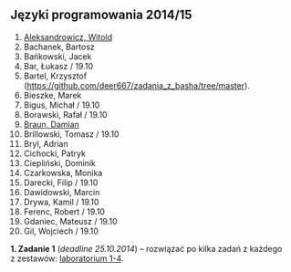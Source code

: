 ## Języki programowania 2014/15

1. [Aleksandrowicz, Witold](https://github.com/waleksandrowicz/zadania-z-basha)
1. Bachanek, Bartosz
1. Bańkowski, Jacek
1. Bar, Łukasz / 19.10
1. Bartel, Krzysztof (https://github.com/deer667/zadania_z_basha/tree/master).
1. Bieszke, Marek
1. Bigus, Michał / 19.10
1. Borawski, Rafał / 19.10
1. [Braun, Damian](https://github.com/damianbraun/jpzadania)
1. Brillowski, Tomasz / 19.10
1. Bryl, Adrian
1. Cichocki, Patryk
1. Ciepliński, Dominik
1. Czarkowska, Monika
1. Darecki, Filip / 19.10
1. Dawidowski, Marcin
1. Drywa, Kamil / 19.10
1. Ferenc, Robert / 19.10
1. Gdaniec, Mateusz / 19.10
1. Gil, Wojciech / 19.10

**1. Zadanie 1** (*deadline 25.10.2014*) –
rozwiązać po kilka zadań z każdego z zestawów:
[laboratorium 1-4](http://wbzyl.inf.ug.edu.pl/sp/exercises).
